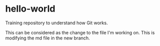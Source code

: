 # hello-world
Training repository to understand how Git works.

This can be considered as the change to the file I'm working on. This is modifying the md file in the new branch.  
